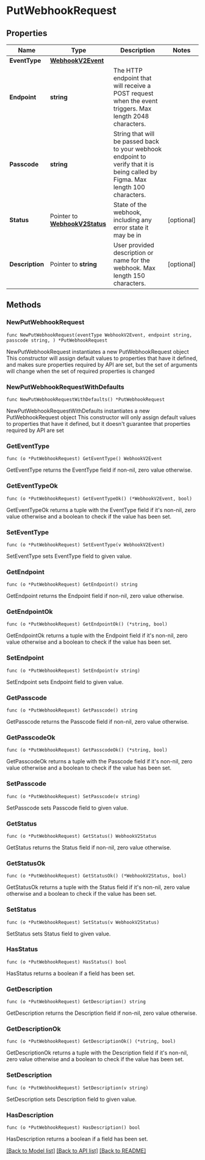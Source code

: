 # PutWebhookRequest

## Properties

Name | Type | Description | Notes
------------ | ------------- | ------------- | -------------
**EventType** | [**WebhookV2Event**](WebhookV2Event.md) |  | 
**Endpoint** | **string** | The HTTP endpoint that will receive a POST request when the event triggers. Max length 2048 characters. | 
**Passcode** | **string** | String that will be passed back to your webhook endpoint to verify that it is being called by Figma. Max length 100 characters. | 
**Status** | Pointer to [**WebhookV2Status**](WebhookV2Status.md) | State of the webhook, including any error state it may be in | [optional] 
**Description** | Pointer to **string** | User provided description or name for the webhook. Max length 150 characters. | [optional] 

## Methods

### NewPutWebhookRequest

`func NewPutWebhookRequest(eventType WebhookV2Event, endpoint string, passcode string, ) *PutWebhookRequest`

NewPutWebhookRequest instantiates a new PutWebhookRequest object
This constructor will assign default values to properties that have it defined,
and makes sure properties required by API are set, but the set of arguments
will change when the set of required properties is changed

### NewPutWebhookRequestWithDefaults

`func NewPutWebhookRequestWithDefaults() *PutWebhookRequest`

NewPutWebhookRequestWithDefaults instantiates a new PutWebhookRequest object
This constructor will only assign default values to properties that have it defined,
but it doesn't guarantee that properties required by API are set

### GetEventType

`func (o *PutWebhookRequest) GetEventType() WebhookV2Event`

GetEventType returns the EventType field if non-nil, zero value otherwise.

### GetEventTypeOk

`func (o *PutWebhookRequest) GetEventTypeOk() (*WebhookV2Event, bool)`

GetEventTypeOk returns a tuple with the EventType field if it's non-nil, zero value otherwise
and a boolean to check if the value has been set.

### SetEventType

`func (o *PutWebhookRequest) SetEventType(v WebhookV2Event)`

SetEventType sets EventType field to given value.


### GetEndpoint

`func (o *PutWebhookRequest) GetEndpoint() string`

GetEndpoint returns the Endpoint field if non-nil, zero value otherwise.

### GetEndpointOk

`func (o *PutWebhookRequest) GetEndpointOk() (*string, bool)`

GetEndpointOk returns a tuple with the Endpoint field if it's non-nil, zero value otherwise
and a boolean to check if the value has been set.

### SetEndpoint

`func (o *PutWebhookRequest) SetEndpoint(v string)`

SetEndpoint sets Endpoint field to given value.


### GetPasscode

`func (o *PutWebhookRequest) GetPasscode() string`

GetPasscode returns the Passcode field if non-nil, zero value otherwise.

### GetPasscodeOk

`func (o *PutWebhookRequest) GetPasscodeOk() (*string, bool)`

GetPasscodeOk returns a tuple with the Passcode field if it's non-nil, zero value otherwise
and a boolean to check if the value has been set.

### SetPasscode

`func (o *PutWebhookRequest) SetPasscode(v string)`

SetPasscode sets Passcode field to given value.


### GetStatus

`func (o *PutWebhookRequest) GetStatus() WebhookV2Status`

GetStatus returns the Status field if non-nil, zero value otherwise.

### GetStatusOk

`func (o *PutWebhookRequest) GetStatusOk() (*WebhookV2Status, bool)`

GetStatusOk returns a tuple with the Status field if it's non-nil, zero value otherwise
and a boolean to check if the value has been set.

### SetStatus

`func (o *PutWebhookRequest) SetStatus(v WebhookV2Status)`

SetStatus sets Status field to given value.

### HasStatus

`func (o *PutWebhookRequest) HasStatus() bool`

HasStatus returns a boolean if a field has been set.

### GetDescription

`func (o *PutWebhookRequest) GetDescription() string`

GetDescription returns the Description field if non-nil, zero value otherwise.

### GetDescriptionOk

`func (o *PutWebhookRequest) GetDescriptionOk() (*string, bool)`

GetDescriptionOk returns a tuple with the Description field if it's non-nil, zero value otherwise
and a boolean to check if the value has been set.

### SetDescription

`func (o *PutWebhookRequest) SetDescription(v string)`

SetDescription sets Description field to given value.

### HasDescription

`func (o *PutWebhookRequest) HasDescription() bool`

HasDescription returns a boolean if a field has been set.


[[Back to Model list]](../README.md#documentation-for-models) [[Back to API list]](../README.md#documentation-for-api-endpoints) [[Back to README]](../README.md)


